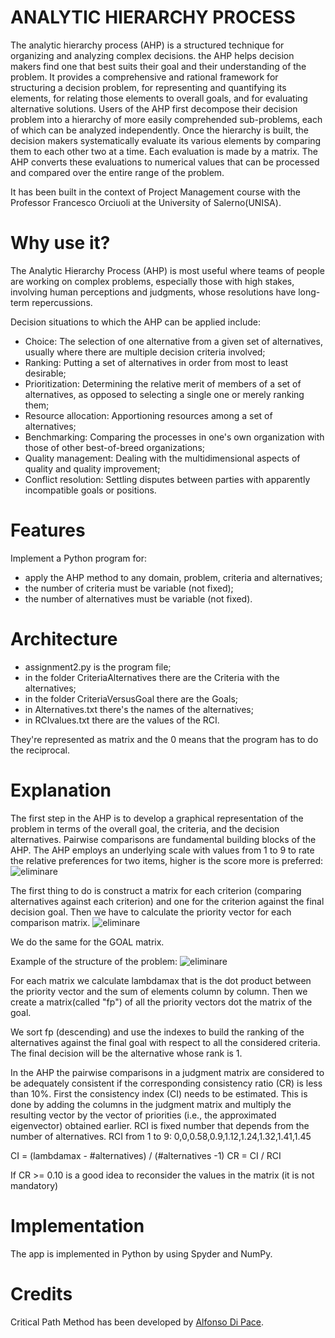 # ANALYTIC HIERARCHY PROCESS
The analytic hierarchy process (AHP) is a structured technique for organizing and analyzing complex decisions. the AHP helps decision makers find one that best suits their goal and their understanding of the problem. It provides a comprehensive and rational framework for structuring a decision problem, for representing and quantifying its elements, for relating those elements to overall goals, and for evaluating alternative solutions. Users of the AHP first decompose their decision problem into a hierarchy of more easily comprehended sub-problems, each of which can be analyzed independently. Once the hierarchy is built, the decision makers systematically evaluate its various elements by comparing them to each other two at a time. Each evaluation is made by a matrix. The AHP converts these evaluations to numerical values that can be processed and compared over the entire range of the problem.

It has been built in the context of Project Management course with the Professor Francesco Orciuoli at the University of Salerno(UNISA).

# Why use it?
The Analytic Hierarchy Process (AHP) is most useful where teams of people are working on complex problems, especially those with high stakes, involving human perceptions and judgments, whose resolutions have long-term repercussions.

Decision situations to which the AHP can be applied include:
- Choice: The selection of one alternative from a given set of alternatives, usually where there are multiple decision criteria involved;
- Ranking: Putting a set of alternatives in order from most to least desirable;
- Prioritization: Determining the relative merit of members of a set of alternatives, as opposed to selecting a single one or merely ranking them;
- Resource allocation: Apportioning resources among a set of alternatives;
- Benchmarking: Comparing the processes in one's own organization with those of other best-of-breed organizations;
- Quality management: Dealing with the multidimensional aspects of quality and quality improvement;
- Conflict resolution: Settling disputes between parties with apparently incompatible goals or positions.

# Features
Implement a Python program for:
- apply the AHP method to any domain, problem, criteria and alternatives;
- the number of criteria must be variable (not fixed);
- the number of alternatives must be variable (not fixed).


# Architecture
- assignment2.py is the program file;
- in the folder CriteriaAlternatives there are the Criteria with the alternatives;
- in the folder CriteriaVersusGoal there are the Goals;
- in Alternatives.txt there's the names of the alternatives;
- in RCIvalues.txt there are the values of the RCI.

They're represented as matrix and the 0 means that the program has to do the reciprocal.

# Explanation
The first step in the AHP is to develop a graphical representation of the problem in terms of the overall goal, the criteria, and the decision alternatives.
Pairwise comparisons are fundamental building blocks of the AHP. The AHP employs an underlying scale with values from 1 to 9 to rate the relative preferences for two items, higher is the score more is preferred:
<img src="https://i.ibb.co/88VDYZ6/eliminare.png" alt="eliminare" border="0">

The first thing to do is construct a matrix for each criterion (comparing alternatives against each criterion) and one for the criterion against the final decision goal. Then we have to calculate the priority vector for each comparison matrix.
<img src="https://i.ibb.co/8Df7TQw/eliminare.png" alt="eliminare" border="0">

We do the same for the GOAL matrix.

Example of the structure of the problem:
<img src="https://i.ibb.co/YZcxrTc/eliminare.png" alt="eliminare" border="0">

For each matrix we calculate lambdamax that is the dot product between the priority vector and the sum of elements column by column.
Then we create a matrix(called "fp") of all the priority vectors dot the matrix of the goal.

We sort fp (descending) and use the indexes to build the ranking of the alternatives against the final goal with respect to all the considered criteria.
The final decision will be the alternative whose rank is 1.

In the AHP the pairwise comparisons in a judgment matrix are considered to be adequately consistent if the corresponding consistency ratio (CR) is less than 10%. First the consistency index (CI) needs to be estimated. This is done by adding the columns in the judgment matrix and multiply the resulting vector by the vector of priorities (i.e., the approximated eigenvector) obtained earlier. RCI is fixed number that depends from the number of alternatives.
RCI from 1 to 9: 0,0,0.58,0.9,1.12,1.24,1.32,1.41,1.45

CI = (lambdamax - #alternatives) / (#alternatives -1) 
CR = CI / RCI

If CR >= 0.10 is a good idea to reconsider the values in the matrix (it is not mandatory)

# Implementation
The app is implemented in Python by using Spyder and NumPy.

# Credits
Critical Path Method has been developed by [Alfonso Di Pace](https://github.com/alfonsodipace).